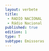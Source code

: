 ```yaml
---
layout: verbete
title:
 - RADIO NACIONAL
 - Rádio Nacional
published: true
edition: 1  
type: T
subtype: Emissoras
---
```


